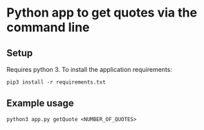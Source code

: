 # Python app to get quotes via the command line

## Setup

Requires python 3. To install the application requirements:
```
pip3 install -r requirements.txt
```

## Example usage

```
python3 app.py getQuote <NUMBER_OF_QUOTES>
```
